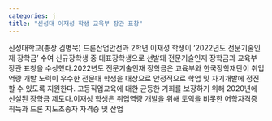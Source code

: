 ```yaml
---
categories: j
title: "신성대 이재성 학생 교육부 장관 표창"
---
```

신성대학교(총장 김병묵) 드론산업안전과 2학년 이재성 학생이 ‘2022년도 전문기술인재 장학금’ 수여 신규장학생 중 대표장학생으로 선발돼 전문기술인재 장학금과 교육부 장관 표창을 수상했다.2022년도 전문기술인재 장학금은 교육부와 한국장학재단이 취업역량 개발 노력이 우수한 전문대 학생을 대상으로 안정적으로 학업 및 자기개발에 정진할 수 있도록 지원한다. 고등직업교육에 대한 균등한 기회를 보장하기 위해 2020년에 신설된 장학금 제도다.이재성 학생은 취업역량 개발을 위해 토익을 비롯한 어학자격증 취득과 드론 지도조종자 자격증 및 산업